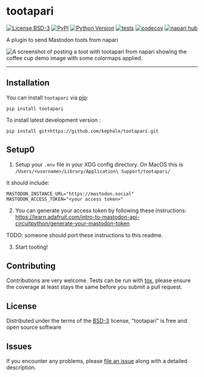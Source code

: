 # tootapari

[![License BSD-3](https://img.shields.io/pypi/l/tootapari.svg?color=green)](https://github.com/kephale/tootapari/raw/main/LICENSE)
[![PyPI](https://img.shields.io/pypi/v/tootapari.svg?color=green)](https://pypi.org/project/tootapari)
[![Python Version](https://img.shields.io/pypi/pyversions/tootapari.svg?color=green)](https://python.org)
[![tests](https://github.com/kephale/tootapari/workflows/tests/badge.svg)](https://github.com/kephale/tootapari/actions)
[![codecov](https://codecov.io/gh/kephale/tootapari/branch/main/graph/badge.svg)](https://codecov.io/gh/kephale/tootapari)
[![napari hub](https://img.shields.io/endpoint?url=https://api.napari-hub.org/shields/tootapari)](https://napari-hub.org/plugins/tootapari)

A plugin to send Mastodon toots from napari

![A screenshot of posting a toot with tootapari from napari showing the coffee cup demo image with some colormaps applied.](https://github.com/kephale/tootaparl/raw/main/tootapari_screenshot.png)

----------------------------------

## Installation

You can install `tootapari` via [pip]:

    pip install tootapari



To install latest development version :

    pip install git+https://github.com/kephale/tootapari.git


## Setup0

1. Setup your `.env` file in your XDG config directory. On MacOS this is `/Users/<username>/Library/Application\ Support/tootapari/`

It should include:

```
MASTODON_INSTANCE_URL="https://mastodon.social"
MASTODON_ACCESS_TOKEN="<your access token>"
```

2. You can generate your access token by following these instructions: https://learn.adafruit.com/intro-to-mastodon-api-circuitpython/generate-your-mastodon-token

TODO: someone should port these instructions to this readme.

3. Start tooting!

## Contributing

Contributions are very welcome. Tests can be run with [tox], please ensure
the coverage at least stays the same before you submit a pull request.

## License

Distributed under the terms of the [BSD-3] license,
"tootapari" is free and open source software

## Issues

If you encounter any problems, please [file an issue] along with a detailed description.

[napari]: https://github.com/napari/napari
[Cookiecutter]: https://github.com/audreyr/cookiecutter
[@napari]: https://github.com/napari
[MIT]: http://opensource.org/licenses/MIT
[BSD-3]: http://opensource.org/licenses/BSD-3-Clause
[GNU GPL v3.0]: http://www.gnu.org/licenses/gpl-3.0.txt
[GNU LGPL v3.0]: http://www.gnu.org/licenses/lgpl-3.0.txt
[Apache Software License 2.0]: http://www.apache.org/licenses/LICENSE-2.0
[Mozilla Public License 2.0]: https://www.mozilla.org/media/MPL/2.0/index.txt
[cookiecutter-napari-plugin]: https://github.com/napari/cookiecutter-napari-plugin

[file an issue]: https://github.com/kephale/tootapari/issues

[napari]: https://github.com/napari/napari
[tox]: https://tox.readthedocs.io/en/latest/
[pip]: https://pypi.org/project/pip/
[PyPI]: https://pypi.org/
